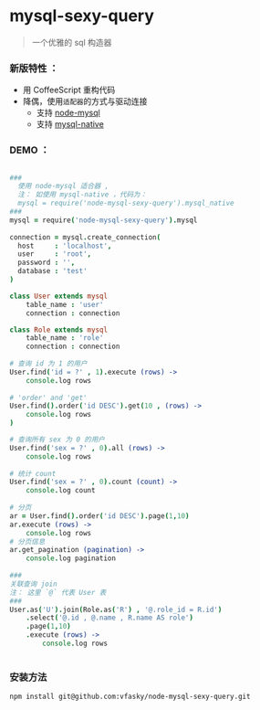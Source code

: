 mysql-sexy-query
====================
>  一个优雅的 sql 构造器 


### 新版特性 ：

 * 用 CoffeeScript 重构代码
 * 降偶，使用`适配器`的方式与驱动连接
   * 支持 [node-mysql](https://github.com/felixge/node-mysql)
   * 支持 [mysql-native](https://github.com/sidorares/nodejs-mysql-native)
   
   
### DEMO ：
``` CoffeeScript

### 
  使用 node-mysql 适合器 ,
  注： 如使用 mysql-native ，代码为：
  mysql = require('node-mysql-sexy-query').mysql_native
###
mysql = require('node-mysql-sexy-query').mysql
    
connection = mysql.create_connection(
  host     : 'localhost',
  user     : 'root',
  password : '',
  database : 'test'
)

class User extends mysql
    table_name : 'user'
    connection : connection

class Role extends mysql
    table_name : 'role'
    connection : connection
    
# 查询 id 为 1 的用户
User.find('id = ?' , 1).execute (rows) ->
    console.log rows
    
# 'order' and 'get'
User.find().order('id DESC').get(10 , (rows) ->
    console.log rows
) 

# 查询所有 sex 为 0 的用户
User.find('sex = ?' , 0).all (rows) ->
    console.log rows 
    
# 统计 count
User.find('sex = ?' , 0).count (count) ->
    console.log count
    
# 分页
ar = User.find().order('id DESC').page(1,10) 
ar.execute (rows) ->
    console.log rows
# 分页信息
ar.get_pagination (pagination) ->
    console.log pagination 
    
### 
关联查询 join
注： 这里 `@` 代表 User 表 
###
User.as('U').join(Role.as('R') , '@.role_id = R.id')
    .select('@.id , @.name , R.name AS role')
    .page(1,10)
    .execute (rows) ->
        console.log rows
    
```

### 安装方法
```
npm install git@github.com:vfasky/node-mysql-sexy-query.git
```